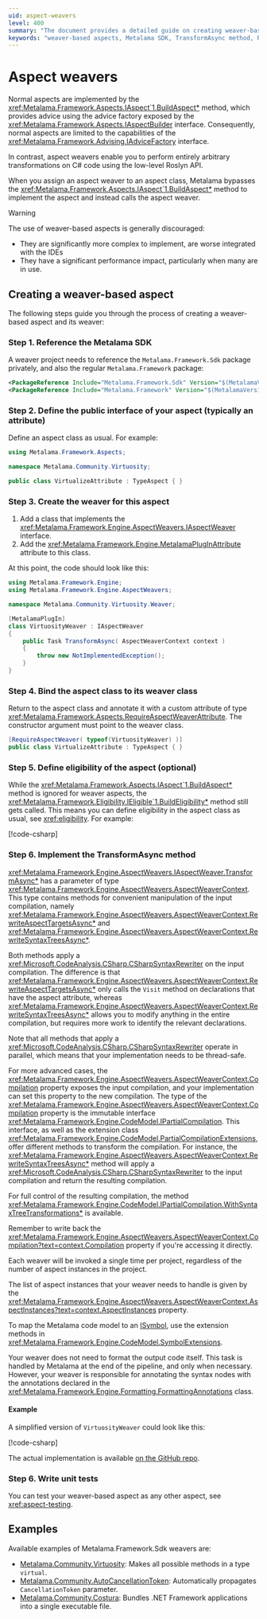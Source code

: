 ```yaml
---
uid: aspect-weavers
level: 400
summary: "The document provides a detailed guide on creating weaver-based aspects using the Metalama SDK. It covers referencing the SDK, defining the aspect's public interface, creating the weaver, binding the aspect to the weaver, defining eligibility, implementing the TransformAsync method, and writing unit tests."
keywords: "weaver-based aspects, Metalama SDK, TransformAsync method, Roslyn API, C# code transformations, IAspectWeaver interface, aspect weaver"
---
```


# Aspect weavers

Normal aspects are implemented by the <xref:Metalama.Framework.Aspects.IAspect`1.BuildAspect*> method, which provides advice using the advice factory exposed by the <xref:Metalama.Framework.Aspects.IAspectBuilder> interface. Consequently, normal aspects are limited to the capabilities of the <xref:Metalama.Framework.Advising.IAdviceFactory> interface.

In contrast, aspect weavers enable you to perform entirely arbitrary transformations on C# code using the low-level Roslyn API.

When you assign an aspect weaver to an aspect class, Metalama bypasses the <xref:Metalama.Framework.Aspects.IAspect`1.BuildAspect*> method to implement the aspect and instead calls the aspect weaver.

> [!WARNING]
> The use of weaver-based aspects is generally discouraged:
> * They are significantly more complex to implement, are worse integrated with the IDEs
> * They have a significant performance impact, particularly when many are in use.

## Creating a weaver-based aspect

The following steps guide you through the process of creating a weaver-based aspect and its weaver:

### Step 1. Reference the Metalama SDK

A weaver project needs to reference the `Metalama.Framework.Sdk` package privately, and also the regular `Metalama.Framework` package:

```xml
<PackageReference Include="Metalama.Framework.Sdk" Version="$(MetalamaVersion)" PrivateAssets="all" />
<PackageReference Include="Metalama.Framework" Version="$(MetalamaVersion)" />
```

### Step 2. Define the public interface of your aspect (typically an attribute)

Define an aspect class as usual. For example:

```csharp
using Metalama.Framework.Aspects;

namespace Metalama.Community.Virtuosity;

public class VirtualizeAttribute : TypeAspect { }
```

### Step 3. Create the weaver for this aspect

1. Add a class that implements the <xref:Metalama.Framework.Engine.AspectWeavers.IAspectWeaver> interface.
2. Add the <xref:Metalama.Framework.Engine.MetalamaPlugInAttribute> attribute to this class.

At this point, the code should look like this:

```cs
using Metalama.Framework.Engine;
using Metalama.Framework.Engine.AspectWeavers;

namespace Metalama.Community.Virtuosity.Weaver;

[MetalamaPlugIn]
class VirtuosityWeaver : IAspectWeaver
{
    public Task TransformAsync( AspectWeaverContext context )
    {
        throw new NotImplementedException();
    }
}
```

### Step 4. Bind the aspect class to its weaver class

Return to the aspect class and annotate it with a custom attribute of type <xref:Metalama.Framework.Aspects.RequireAspectWeaverAttribute>. The constructor argument must point to the weaver class.

```cs
[RequireAspectWeaver( typeof(VirtuosityWeaver) )]
public class VirtualizeAttribute : TypeAspect { }
```

### Step 5. Define eligibility of the aspect (optional)

While the <xref:Metalama.Framework.Aspects.IAspect`1.BuildAspect*> method is ignored for weaver aspects, the <xref:Metalama.Framework.Eligibility.IEligible`1.BuildEligibility*> method still gets called. This means you can define eligibility in the aspect class as usual, see <xref:eligibility>. For example:

[!code-csharp[](~/source-dependencies/Metalama.Community/src/Metalama.Community.Virtuosity/Metalama.Community.Virtuosity/VirtualizeAttribute.cs)]

### Step 6. Implement the TransformAsync method

<xref:Metalama.Framework.Engine.AspectWeavers.IAspectWeaver.TransformAsync*> has a parameter of type <xref:Metalama.Framework.Engine.AspectWeavers.AspectWeaverContext>. This type contains methods for convenient manipulation of the input compilation, namely <xref:Metalama.Framework.Engine.AspectWeavers.AspectWeaverContext.RewriteAspectTargetsAsync*> and <xref:Metalama.Framework.Engine.AspectWeavers.AspectWeaverContext.RewriteSyntaxTreesAsync*>.

Both methods apply a <xref:Microsoft.CodeAnalysis.CSharp.CSharpSyntaxRewriter> on the input compilation. The difference is that <xref:Metalama.Framework.Engine.AspectWeavers.AspectWeaverContext.RewriteAspectTargetsAsync*> only calls the `Visit` method on declarations that have the aspect attribute, whereas <xref:Metalama.Framework.Engine.AspectWeavers.AspectWeaverContext.RewriteSyntaxTreesAsync*> allows you to modify anything in the entire compilation, but requires more work to identify the relevant declarations.

Note that all methods that apply a <xref:Microsoft.CodeAnalysis.CSharp.CSharpSyntaxRewriter> operate in parallel, which means that your implementation needs to be thread-safe.

For more advanced cases, the <xref:Metalama.Framework.Engine.AspectWeavers.AspectWeaverContext.Compilation> property exposes the input compilation, and your implementation can set this property to the new compilation.
The type of the <xref:Metalama.Framework.Engine.AspectWeavers.AspectWeaverContext.Compilation> property is the immutable interface <xref:Metalama.Framework.Engine.CodeModel.IPartialCompilation>. This interface, as well as the extension class <xref:Metalama.Framework.Engine.CodeModel.PartialCompilationExtensions>, offer different methods to transform the compilation. For instance, the <xref:Metalama.Framework.Engine.AspectWeavers.AspectWeaverContext.RewriteSyntaxTreesAsync*> method will apply a <xref:Microsoft.CodeAnalysis.CSharp.CSharpSyntaxRewriter> to the input compilation and return the resulting compilation.

For full control of the resulting compilation, the method <xref:Metalama.Framework.Engine.CodeModel.IPartialCompilation.WithSyntaxTreeTransformations*> is available.

Remember to write back the <xref:Metalama.Framework.Engine.AspectWeavers.AspectWeaverContext.Compilation?text=context.Compilation> property if you're accessing it directly.

Each weaver will be invoked a single time per project, regardless of the number of aspect instances in the project.

The list of aspect instances that your weaver needs to handle is given by the <xref:Metalama.Framework.Engine.AspectWeavers.AspectWeaverContext.AspectInstances?text=context.AspectInstances> property.

To map the Metalama code model to an [ISymbol](https://learn.microsoft.com/en-us/dotnet/api/microsoft.codeanalysis.isymbol), use the extension methods in <xref:Metalama.Framework.Engine.CodeModel.SymbolExtensions>.

Your weaver does not need to format the output code itself. This task is handled by Metalama at the end of the pipeline, and only when necessary.
However, your weaver is responsible for annotating the syntax nodes with the annotations declared in the  <xref:Metalama.Framework.Engine.Formatting.FormattingAnnotations> class.

#### Example

A simplified version of `VirtuosityWeaver` could look like this:

[!code-csharp[](~/code/Metalama.Documentation.SampleCode.Sdk/VirtuosityWeaver.cs)]

The actual implementation is available [on the GitHub repo](https://github.com/postsharp/Metalama.Community/blob/master/src/Metalama.Community.Virtuosity/Metalama.Community.Virtuosity.Weaver/VirtuosityWeaver.cs).

### Step 6. Write unit tests

You can test your weaver-based aspect as any other aspect, see <xref:aspect-testing>.

## Examples

Available examples of Metalama.Framework.Sdk weavers are:

* [Metalama.Community.Virtuosity](https://github.com/postsharp/Metalama.Community/tree/master/src/Metalama.Community.Virtuosity): Makes all possible methods in a type `virtual`.
* [Metalama.Community.AutoCancellationToken](https://github.com/postsharp/Metalama.Community/tree/master/src/Metalama.Community.AutoCancellationToken): Automatically propagates `CancellationToken` parameter.
* [Metalama.Community.Costura](https://github.com/postsharp/Metalama.Community/tree/master/src/Metalama.Community.Costura): Bundles .NET Framework applications into a single executable file.


